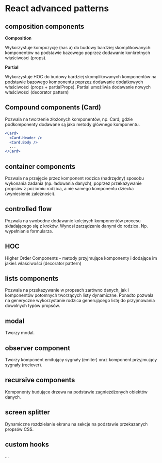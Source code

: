 # React advanced patterns

## composition components

**Composition**

Wykorzystuje kompozycję (has a) do budowy bardziej skomplikowanych komponentów na podstawie bazowego poprzez dodawanie konkretnych właściwości (props).

**Partial**

Wykorzystuje HOC do budowy bardziej skomplikowanych komponentów na podstawie bazowego komponentu poprzez dodawanie dodatkowych właściwości (props + partialProps). Partial umożliwia dodawanie nowych właściwości (decorator pattern)

## Compound components (Card)

Pozwala na tworzenie złożonych komponentów, np. Card, gdzie podkomponenty dodawane są jako metody głównego komponentu.

```jsx
<Card>
  <Card.Header />
  <Card.Body />
  ...
</Card>
```

## container components

Pozwala na przejęcie przez komponent rodzica (nadrzędny) sposobu wykonania zadania (np. ładowania danych), poprzez przekazywanie propsów z poziomiu rodzica, a nie samego komponentu dziecka (wyniesienie zależności).

## controlled flow

Pozwala na swobodne dodawanie kolejnych komponentów procesu składającego się z kroków. Wynosi zarządzanie danymi do rodzica. Np. wypełnianie formularza.

## HOC

Higher Order Components - metody przyjmujące komponenty i dodające im jakieś właściwości (decorator pattern)

## lists components

Pozwala na przekazywanie w propsach zarówno danych, jak i komponentów potomnych tworzących listy dynamiczne. Ponadto pozwala na generyczne wykorzystanie rodzica generującego listę do przyjmowania dowolnych typów propsów.

## modal

Tworzy modal.

## observer component

Tworzy komponent emitujący sygnały (emiter) oraz komponent przyjmujący sygnały (reciever).

## recursive components

Komponenty budujące drzewa na podstawie zagnieżdżonych obiektów danych.

## screen splitter

Dynamiczne rozdzielanie ekranu na sekcje na podstawie przekazanych propsów CSS.

## custom hooks

...
